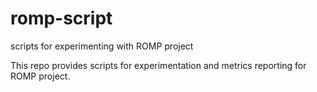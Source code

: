 # romp-script
scripts for experimenting with ROMP project

This repo provides scripts for experimentation and metrics reporting for ROMP project. 

